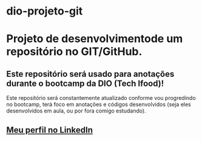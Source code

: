 # dio-projeto-git

# Projeto de desenvolvimentode um repositório no GIT/GitHub.
## Este repositório será usado para anotações durante o bootcamp da DIO (Tech Ifood)!

Este repositório será constantemente atualizado conforme vou progredindo no bootcamp, terá foco em anotações e códigos desenvolvidos (seja eles desenvolvidos em aula, ou por fora comigo estudando).


## [Meu perfil no LinkedIn](https://www.linkedin.com/in/lf-santucci/)

